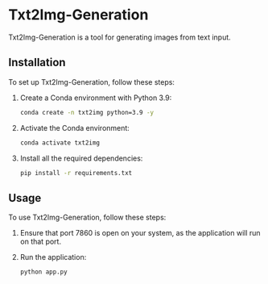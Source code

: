 

# Txt2Img-Generation

Txt2Img-Generation is a tool for generating images from text input.

## Installation

To set up Txt2Img-Generation, follow these steps:

1. Create a Conda environment with Python 3.9:
    ```bash
    conda create -n txt2img python=3.9 -y 
    ```

2. Activate the Conda environment:
    ```bash
    conda activate txt2img
    ```

3. Install all the required dependencies:
    ```bash
    pip install -r requirements.txt
    ```

## Usage

To use Txt2Img-Generation, follow these steps:

1. Ensure that port 7860 is open on your system, as the application will run on that port.

2. Run the application:
    ```bash
    python app.py
    ```


